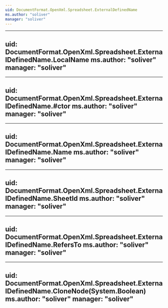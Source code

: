 ```yaml
---
uid: DocumentFormat.OpenXml.Spreadsheet.ExternalDefinedName
ms.author: "soliver"
manager: "soliver"
---
```


---
uid: DocumentFormat.OpenXml.Spreadsheet.ExternalDefinedName.LocalName
ms.author: "soliver"
manager: "soliver"
---

---
uid: DocumentFormat.OpenXml.Spreadsheet.ExternalDefinedName.#ctor
ms.author: "soliver"
manager: "soliver"
---

---
uid: DocumentFormat.OpenXml.Spreadsheet.ExternalDefinedName.Name
ms.author: "soliver"
manager: "soliver"
---

---
uid: DocumentFormat.OpenXml.Spreadsheet.ExternalDefinedName.SheetId
ms.author: "soliver"
manager: "soliver"
---

---
uid: DocumentFormat.OpenXml.Spreadsheet.ExternalDefinedName.RefersTo
ms.author: "soliver"
manager: "soliver"
---

---
uid: DocumentFormat.OpenXml.Spreadsheet.ExternalDefinedName.CloneNode(System.Boolean)
ms.author: "soliver"
manager: "soliver"
---
